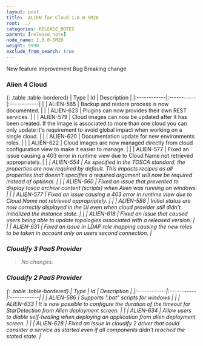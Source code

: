 ```yaml
---
layout: post
title:  ALIEN for Cloud 1.0.0-SM20
root: ../
categories: RELEASE_NOTES
parent: [release_note]
node_name: 1.0.0-SM20
weight: 9990
exclude_from_search: true
---
```





<i class="fa fa-plus text-success"></i> New feature <i class="fa fa-level-up text-primary"></i> Improvement  <i class="fa fa-bug text-danger"></i> Bug <i class="fa fa-exclamation-triangle text-warning"></i> Breaking change


### Alien 4 Cloud



  {: .table .table-bordered}
  | Type        | Id         | Description |
  |:------------|:-----------|:------------|
    |  <i class="fa fa-plus text-success"></i> | ALIEN-565 | Backup and restore process is now documented. |
    |  <i class="fa fa-plus text-success"></i> | ALIEN-623 | Plugins can now provides their own REST services. |
      |  <i class="fa fa-level-up text-primary"></i> | ALIEN-579 | Cloud images can now be updated after it has been created. If the image is associated to more than one cloud you can only update it's requirement to avoid global impact when working on a single cloud. |
    |  <i class="fa fa-level-up text-primary"></i> | ALIEN-620 | Documentation update for new environments roles. |
    |  <i class="fa fa-level-up text-primary"></i> | ALIEN-622 | Cloud images are now managed directly from cloud configuration view to make it easier to manage. |
      |  <i class="fa fa-bug text-danger"></i> | ALIEN-577 | Fixed an issue causing a 403 error in runtime view due to Cloud Name not retrieved appropriately. |
    |  <i class="fa fa-exclamation-triangle text-warning">  <i class="fa fa-bug text-danger"></i> | ALIEN-554 | As specified in the TOSCA standard, the properties are now required by default. This impacts recipes as all properties that doesn't specifies a required argument will now be required instead of optional. |
    |  <i class="fa fa-bug text-danger"></i> | ALIEN-560 | Fixed an issue that prevented to display tosca archive content (scripts) when Alien was running on windows. |
    |  <i class="fa fa-bug text-danger"></i> | ALIEN-577 | Fixed an issue causing a 403 error in runtime view due to Cloud Name not retrieved appropriately. |
    |  <i class="fa fa-bug text-danger"></i> | ALIEN-588 | Initial status are now correctly displayed in the UI even when cloud provider still didn't initialized the instance state. |
    |  <i class="fa fa-bug text-danger"></i> | ALIEN-618 | Fixed an issue that caused users being able to update topologies associated with a released version. |
    |  <i class="fa fa-bug text-danger"></i> | ALIEN-631 | Fixed an issue in LDAP role mapping causing the new roles to be taken in account only on users second connection. |
  


### Cloudify 3 PaaS Provider


> No changes.


### Cloudify 2 PaaS Provider



  {: .table .table-bordered}
  | Type        | Id         | Description |
  |:------------|:-----------|:------------|
    |  <i class="fa fa-plus text-success"></i> | ALIEN-586 | Supports ".bat" scripts for windows |
    |  <i class="fa fa-plus text-success"></i> | ALIEN-633 | It is now possible to configure the duration of the timeout for StarDetection from Alien deployment screen. |
    |  <i class="fa fa-plus text-success"></i> | ALIEN-634 | Allow users to diable self-healing when deploying an application from alien deployment screen. |
        |  <i class="fa fa-bug text-danger"></i> | ALIEN-628 | Fixed an issue in cloudify 2 driver that could consider a service as started even if all components didn't reached the stated state. |
  

